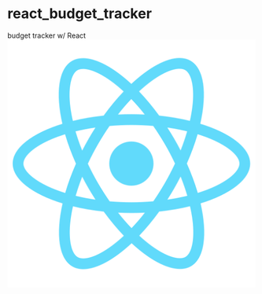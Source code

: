 # react_budget_tracker
budget tracker w/ React
<br>
![React Logo](budget_tracker/public/logo512.png)

